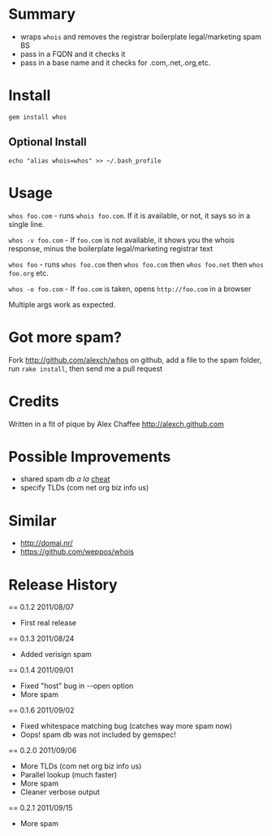 # Summary

* wraps `whois` and removes the registrar boilerplate legal/marketing spam BS
* pass in a FQDN and it checks it
* pass in a base name and it checks for .com,.net,.org,etc.

# Install

    gem install whos
    
## Optional Install

    echo "alias whois=whos" >> ~/.bash_profile
    
# Usage

`whos foo.com` - runs `whois foo.com`. If it is available, or not, it says so in a single line.

`whos -v foo.com` - If `foo.com` is not available, it shows you the whois response, minus the boilerplate legal/marketing registrar text

`whos foo` - runs `whos foo.com` then `whos foo.com` then `whos foo.net` then `whos foo.org` etc.

`whos -o foo.com` - If `foo.com` is taken, opens `http://foo.com` in a browser

Multiple args work as expected.

# Got more spam?

Fork <http://github.com/alexch/whos> on github, add a file to the spam folder, run `rake install`, then send me a pull request

# Credits

Written in a fit of pique by Alex Chaffee <http://alexch.github.com>

# Possible Improvements

* shared spam db _a la_ [cheat](http://cheat.errtheblog.com)
* specify TLDs (com net org biz info us)

# Similar

* http://domai.nr/
* https://github.com/weppos/whois

# Release History

== 0.1.2 2011/08/07
* First real release

== 0.1.3 2011/08/24
* Added verisign spam

== 0.1.4 2011/09/01
* Fixed "host" bug in --open option`	`
* More spam

== 0.1.6 2011/09/02
* Fixed whitespace matching bug (catches way more spam now)
* Oops! spam db was not included by gemspec!

== 0.2.0 2011/09/06
* More TLDs (com net org biz info us)
* Parallel lookup (much faster)
* More spam
* Cleaner verbose output

== 0.2.1 2011/09/15
* More spam

